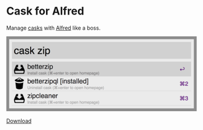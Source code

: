 # Cask for Alfred

Manage [casks](https://github.com/phinze/homebrew-cask) with [Alfred](http://www.alfredapp.com) like a boss.

![Screenshot of "Cask for Alfred"](screenshot.png)

[Download](Cask.alfredworkflow?raw=true)
